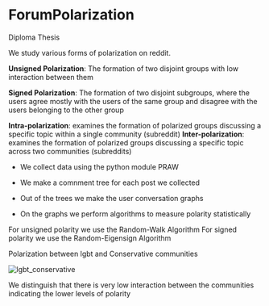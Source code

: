 # ForumPolarization

Diploma Thesis 

We study various forms of polarization on reddit.

**Unsigned Polarization**: The formation of two disjoint groups with low interaction between them

**Signed Polarization**: The formation of two disjoint subgroups, where the users agree mostly with the users of the same group and disagree with the users belonging to the other group

**Intra-polarization**: examines the formation of polarized groups discussing a specific topic within a single community (subreddit)
**Inter-polarization**: examines the formation of polarized groups discussing a specific topic across two communities (subreddits)


- We collect data using the python module PRAW

- We make a comnment tree for each post we collected

- Out of the trees we make the user conversation graphs

- On the graphs we perform algorithms to measure polarity statistically


For unsigned polarity we use the Random-Walk Algorithm
For signed polarity we use the Random-Eigensign Algorithm


Polarization between lgbt and Conservative communities

![lgbt_conservative](https://user-images.githubusercontent.com/45623442/222721176-98de514e-579a-4343-aa13-2901fc311c4f.png)

We distinguish that there is very low interaction between the communities indicating the lower levels of polarity
